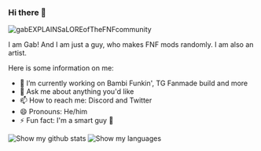 ### Hi there 👋

![gabEXPLAINSaLOREofTheFNFcommunity](https://user-images.githubusercontent.com/100803757/180645340-8f0d623d-fde9-4dd7-a777-194249de495f.gif)

I am Gab! And I am just a guy, who makes FNF mods randomly. I am also an artist.


Here is some information on me:

- 🔭 I’m currently working on Bambi Funkin', TG Fanmade build and more
- 💬 Ask me about anything you'd like
- 📫 How to reach me: Discord and Twitter
- 😄 Pronouns: He/him
- ⚡ Fun fact: I'm a smart guy :troll:

<picture>
  <source media="(prefers-color-scheme: dark)" srcset="https://github-readme-stats.vercel.app/api?username=Wither362&show_icons=true&theme=aura">
  <source media="(prefers-color-scheme: light)" srcset="https://github-readme-stats.vercel.app/api?username=Wither362&show_icons=true&theme=vue">
  <img alt="Show my github stats" src="https://github-readme-stats.vercel.app/api?username=Gabriel2019r&show_icons=true&theme=red">
</picture>
<picture>
  <source media="(prefers-color-scheme: dark)" srcset="https://github-readme-stats.vercel.app/api/top-langs/?username=Wither362&theme=aura&langs_count=10&locale=en">
  <source media="(prefers-color-scheme: light)" srcset="https://github-readme-stats.vercel.app/api/top-langs/?username=Wither362&theme=vue&langs_count=10&locale=en">
  <img alt="Show my languages" src="https://github-readme-stats.vercel.app/api/top-langs/?username=Gabriel2019r&theme=blue-green&langs_count=10&locale=en">
</picture>
